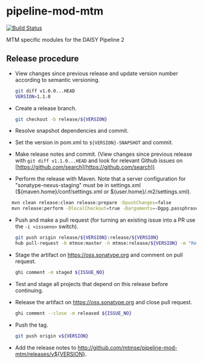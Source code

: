 # pipeline-mod-mtm

[![Build Status](https://travis-ci.org/mtmse/pipeline-mod-mtm.png?branch=master)](https://travis-ci.org/mtmse/pipeline-mod-mtm)

MTM specific modules for the DAISY Pipeline 2

## Release procedure
- View changes since previous release and update version number according to semantic versioning.

  ```sh
  git diff v1.0.0...HEAD
  VERSION=1.1.0
  ```

- Create a release branch.

  ```sh
  git checkout -b release/${VERSION}
  ```
  
- Resolve snapshot dependencies and commit.
- Set the version in pom.xml to `${VERSION}-SNAPSHOT` and commit.
- Make release notes and commit. (View changes since previous release with `git diff v1.1.0...HEAD`
  and look for relevant Github issues on [https://github.com/search](https://github.com/search))
- Perform the release with Maven. Note that a server configuration for "sonatype-nexus-staging" must be 
in settings.xml (${maven.home}/conf/settings.xml or ${user.home}/.m2/settings.xml).

```sh
  mvn clean release:clean release:prepare -DpushChanges=false
  mvn release:perform -DlocalCheckout=true -Darguments=-Dgpg.passphrase=[thephrase]
  ```
  
- Push and make a pull request (for turning an existing issue into a PR use the `-i <issueno>` switch).

  ```sh
  git push origin release/${VERSION}:release/${VERSION}
  hub pull-request -b mtmse:master -h mtmse:release/${VERSION} -m "Release version ${VERSION}"
  ```
  
- Stage the artifact on https://oss.sonatype.org and comment on pull request.

  ```sh
  ghi comment -m staged ${ISSUE_NO}
  ```
  
- Test and stage all projects that depend on this release before continuing.
- Release the artifact on https://oss.sonatype.org  and close pull request.

  ```sh
  ghi comment --close -m released ${ISSUE_NO}
  ```
  
- Push the tag.

  ```sh
  git push origin v${VERSION}
  ```
  
- Add the release notes to http://github.com/mtmse/pipeline-mod-mtm/releases/v${VERSION}.

